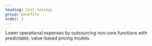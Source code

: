 ```yaml
---
heading: Cost Savings
group: benefits
order: 1
---
```


Lower operational expenses by outsourcing non-core functions with predictable, value-based pricing models.
